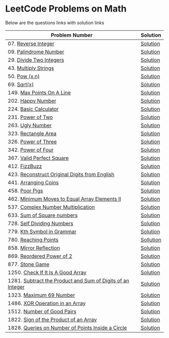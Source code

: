 # LeetCode Problems on Math
Below are the questions links with solution links


|Problem Number|Solution|
|--------------|--------|
|07. [Reverse Integer](https://leetcode.com/problems/reverse-integer)|[Solution](https://github.com/HarshOza36/LeetCode_Problems/blob/main/Math/P07%20-%20reverseInteger.py)|
|09. [Palindrome Number](https://leetcode.com/problems/palindrome-number)|[Solution](https://github.com/HarshOza36/LeetCode_Problems/blob/main/Math/P09%20-%20palindromeNumber.py)|
|29. [Divide Two Integers](https://leetcode.com/problems/divide-two-integers)|[Solution](https://github.com/HarshOza36/LeetCode_Problems/blob/main/Math/P29%20-%20divideTwoIntegers.py)|
|43. [Multiply Strings](https://leetcode.com/problems/multiply-strings)|[Solution](https://github.com/HarshOza36/LeetCode_Problems/blob/main/Math/P43%20-%20MultiplyStrings.py)|
|50. [Pow (x,n)](https://leetcode.com/problems/powx-n)|[Solution](https://github.com/HarshOza36/LeetCode_Problems/blob/main/Math/P50%20-%20Pow(x%2Cn).py)|
|69. [Sqrt(x)](https://leetcode.com/problems/sqrtx)|[Solution](https://github.com/HarshOza36/LeetCode_Problems/blob/main/Math/P69%20-%20sqrt(x).py)|
|149. [Max Points On A Line](https://leetcode.com/problems/max-points-on-a-line/description/)|[Solution]()|
|202. [Happy Number](https://leetcode.com/problems/happy-number/)|[Solution](https://github.com/HarshOza36/LeetCode_Problems/blob/main/Math/P202%20-%20happyNumber.py)|
|224. [Basic Calculator](https://leetcode.com/problems/basic-calculator/)|[Solution](https://github.com/HarshOza36/LeetCode_Problems/blob/main/Math/P224%20-%20basicCalculator.py)|
|231. [Power of Two](https://leetcode.com/problems/power-of-two)|[Solution](https://github.com/HarshOza36/LeetCode_Problems/blob/main/Math/P231%20-%20powerOfTwo.py)|
|263. [Ugly Number](https://leetcode.com/problems/ugly-number/description/)|[Solution](https://github.com/HarshOza36/LeetCode_Problems/blob/main/Math/P263%20-%20uglyNumber.py)|
|323. [Rectangle Area](https://leetcode.com/problems/rectangle-area/description/)|[Solution](https://github.com/HarshOza36/LeetCode_Problems/blob/main/Math/P323%20-%20rectangleArea.py)|
|326. [Power of Three](https://leetcode.com/problems/power-of-three/)|[Solution](https://github.com/HarshOza36/LeetCode_Problems/blob/main/Math/P326%20-%20powerOfThree.py)|
|342. [Power of Four](https://leetcode.com/problems/power-of-four/)|[Solution](https://github.com/HarshOza36/LeetCode_Problems/blob/main/Math/P342%20-%20powerOfFour.py)|
|367. [Valid Perfect Square](https://leetcode.com/problems/valid-perfect-square)|[Solution](https://github.com/HarshOza36/LeetCode_Problems/blob/main/Math/P367%20-%20validPerfectSquare.py)|
|412. [FizzBuzz](https://leetcode.com/problems/fizz-buzz)|[Solution](https://github.com/HarshOza36/LeetCode_Problems/blob/main/Math/P412%20-%20fizzBuzz.py)|
|423. [Reconstruct Original Digits from English](https://leetcode.com/problems/reconstruct-original-digits-from-english/description/)|[Solution](https://github.com/HarshOza36/LeetCode_Problems/blob/main/Math/P423%20-%20reconstructOriginalDigitsFromEnglish.py)|
|441. [Arranging Coins](https://leetcode.com/problems/arranging-coins)|[Solution](https://github.com/HarshOza36/LeetCode_Problems/blob/main/Math/P441%20-%20arrangingCoins.py)|
|458. [Poor Pigs](https://leetcode.com/problems/poor-pigs)|[Solution](https://github.com/HarshOza36/LeetCode_Problems/blob/main/Math/P458%20-%20poorPigs.py)|
|462. [Minimum Moves to Equal Array Elements II](https://leetcode.com/problems/minimum-moves-to-equal-array-elements-ii/)|[Solution](https://github.com/HarshOza36/LeetCode_Problems/blob/main/Math/P462%20-%20minimumMovesToEqualArrayElements_II.py)|
|537. [Complex Number Multiplication](https://leetcode.com/problems/complex-number-multiplication/)|[Solution](https://github.com/HarshOza36/LeetCode_Problems/blob/main/Math/P537%20-%20complexNumberMultiplication.py)|
|633. [Sum of Square numbers](https://leetcode.com/problems/sum-of-square-numbers)|[Solution](https://github.com/HarshOza36/LeetCode_Problems/blob/main/Math/P633%20-%20sumOfSquareNumbers.py)|
|728. [Self Dividing Numbers](https://leetcode.com/problems/self-dividing-numbers/)|[Solution](https://github.com/HarshOza36/LeetCode_Problems/blob/main/Math/P728%20-%20selfDividingNumber.py)|
|779. [Kth Symbol in Grammar](https://leetcode.com/problems/k-th-symbol-in-grammar)|[Solution](https://github.com/HarshOza36/LeetCode_Problems/blob/main/Math/P779%20-%20kthSymbolInGrammar.py)|
|780. [Reaching Points](https://leetcode.com/problems/reaching-points/)|[Sollution](https://github.com/HarshOza36/LeetCode_Problems/blob/main/Math/P780%20-%20reachingPoints.py)|
|858. [Mirror Reflection](https://leetcode.com/problems/mirror-reflection/)|[Solution](https://github.com/HarshOza36/LeetCode_Problems/blob/main/Math/P858%20-%20mirrorReflection.py)|
|869. [Reordered Power of 2](https://leetcode.com/problems/reordered-power-of-2/)|[Solution](https://github.com/HarshOza36/LeetCode_Problems/blob/main/Math/P869%20-%20reorderedPowerOf2.py)|
|877. [Stone Game](https://leetcode.com/problems/stone-game)|[Solution](https://github.com/HarshOza36/LeetCode_Problems/blob/main/Math/P877%20-%20StoneGame.py)|
|1250. [Check If It Is A Good Array](https://leetcode.com/problems/check-if-it-is-a-good-array/)|[Solution](https://github.com/HarshOza36/LeetCode_Problems/blob/main/Math/P1250%20-%20checkIfItIsAGoodArray.py)|
|1281. [Subtract the Product and Sum of Digits of an Integer](https://leetcode.com/problems/subtract-the-product-and-sum-of-digits-of-an-integer)|[Solution](https://github.com/HarshOza36/LeetCode_Problems/blob/main/Math/P1281%20-%20subtracttheProductandSumofDigitsofanInteger.py)|
|1323. [Maximum 69 Number](https://leetcode.com/problems/maximum-69-number/description/)|[Solution](https://github.com/HarshOza36/LeetCode_Problems/blob/main/Math/P1323%20-%20maximum69Number.py)|
|1486. [XOR Operation in an Array](https://leetcode.com/problems/xor-operation-in-an-array)|[Solution](https://github.com/HarshOza36/LeetCode_Problems/blob/main/Math/P1486%20-%20XORoperationInAnArray.py)|
|1512. [Number of Good Pairs](https://leetcode.com/problems/number-of-good-pairs)|[Solution](https://github.com/HarshOza36/LeetCode_Problems/blob/main/Math/P1512%20-%20numberOfGoodPairs.py)|
|1822. [Sign of the Product of an Array](https://leetcode.com/problems/sign-of-the-product-of-an-array/)|[Solution](https://github.com/HarshOza36/LeetCode_Problems/blob/main/Math/P1822%20-%20signOfTheProductOfAnArray.py)|
|1828. [Queries on Number of Points Inside a Circle](https://leetcode.com/problems/queries-on-number-of-points-inside-a-circle)|[Solution](https://github.com/HarshOza36/LeetCode_Problems/blob/main/Math/P1828%20-%20queriesOnNumberOfPointsInsideCircle.py)|
